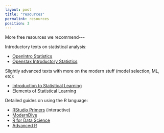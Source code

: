 ```yaml
---
layout: post
title: "resources"
permalink: resources 
position: 3
---
```


More free resources we recommend--- 

Introductory texts on statistical analysis:

- <a href="https://www.openintro.org/stat/textbook.php">OpenIntro Statistics</a>
- <a href="https://openstax.org/details/books/introductory-statistics">Openstax Introductory Statistics</a>

Slightly advanced texts with more on the modern stuff (model selection, ML, etc):

- <a href="http://www.statlearning.com/">Introduction to Statistical Learning</a>
- <a href="https://web.stanford.edu/~hastie/ElemStatLearn/">Elements of Statistical Learning</a> 

Detailed guides on using the R language:

- <a href="https://rstudio.cloud/learn/primers">RStudio Primers</a> (interactive)
- <a href="https://moderndive.com/">ModernDive</a>
- <a href="https://r4ds.had.co.nz/">R for Data Science</a>
- <a href="http://adv-r.had.co.nz/">Advanced R</a>
